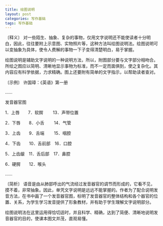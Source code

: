 ```yaml
---
title: 绘图说明
layout: post
categories: 写作基础
tags: 写作基础
---
```


〔释义〕 对一些陌生、抽象、复杂的事物，仅用文字说明还不能使读者十分明白，因此，往往要附上示意图、实物照片等，这种方法叫绘图说明法。绘图说明可以变抽象为具体，使令人费解的事物一下子变得清楚明白，易于掌握。

绘图说明是辅助文字说明的一种说明方法，所以，附图部分要与文字部分相吻合。所绘之图应以简明、清晰地显示事物为标准，而不一定而面俱到，使之复杂化。其内容应有科学依据，力求精确。图上还要附有简单的文字指示，以帮助读者查对。

〔示例〕 许国璋：《英语》第一册

……


发音器官图

1．上唇　　7．软腭　　 13．声带位置

2．下唇　　8．小舌　　 14．气管

3．上齿　　9．舌端　　 15．咽腔

4．下齿　　10．舌前部　16．口腔

5．上齿龈　11．舌后部　17．鼻腔

6．硬腭　　12．喉头

……

〔简析〕 语音是由从肺部呼出的气流经过发音器官的调节而形成的，它看不见，摸不着，非常抽象。因此，单凭文字说明是远远不能掌握的。作者为了配合说明发音方法，在书中画了一个发音器官图，标明了发音器官的整体结构和各个器官的位置、关系，为学生学习发音提供了形象教材，并有助于学生理解文字说明部分。

绘图说明法在这里运用得恰切适时，并且科学、精确，达到了简便、清晰地说明发音器官的目的，使课本图文并茂，直观易懂。 